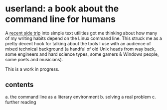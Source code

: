userland: a book about the command line for humans
==================================================

A [recent side trip](//p1k3.com/2013/8/4) into simple text utilities got me thinking
about how many of my writing habits depend on the Linux command line.  This
struck me as a pretty decent hook for talking about the tools I use with an
audience of mixed technical background (a handful of old Unix heads from way
back, some engineers and hard science types, some gamers & Windows people, some
poets and musicians).

This is a work in progress.

contents
--------

a. the command line as a literary environment
b. solving a real problem
c. further reading
